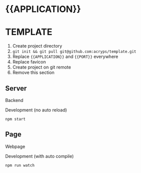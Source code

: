 # {{APPLICATION}}

# TEMPLATE
1. Create project directory
2. `git init && git pull git@github.com:acryps/template.git`
3. Replace `{{APPLICATION}}` and `{{PORT}}` everywhere
4. Replace favicon
5. Create project on git remote
6. Remove this section

## Server
Backend

Development (no auto reload)
```
npm start
```

## Page
Webpage

Development (with auto compile)
```
npm run watch
```